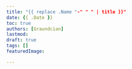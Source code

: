```yaml
---
title: "{{ replace .Name "-" " " | title }}"
date: {{ .Date }}
toc: true
authors: [Graundcian]
lastmod:
draft: true
tags: []
featuredImage:

---
```


<!--more-->